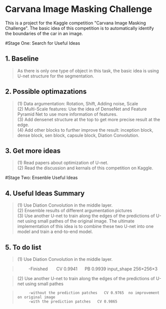 # Carvana Image Masking Challenge

This is a project for the Kaggle competition "Carvana Image Masking Challenge". The basic idea of this competition is to automatically identify the boundaries of the car in an image.

#Stage One: Search for Useful Ideas

## 1. Baseline    
> As there is only one type of object in this task, the basic idea is using U-net structure for the segmentation.     

## 2. Possible optimazations     
> (1) Data argumentation: Rotation, Shift, Adding noise, Scale    
> (2) Multi-Scale features: Use the idea of DenseNet and Feature Pyramid Net to use more information of features.    
> (3) Add densenet structure at the top to get more precise result at the edge.    
> (4) Add other blocks to further improve the result: inception block, dense block, sen block, capsule block, Diation Convolution.    

## 3. Get more ideas    
> (1) Read papers about optimization of U-net.    
> (2) Read the discussion and kernals of this competition on Kaggle.

#Stage Two: Ensenble Useful Ideas

## 4. Useful Ideas Summary    
> (1) Use Diation Convolution in the middle layer.    
> (2) Ensemble results of different argumentation pictures    
> (3) Use another U-net to train along the edges of the predictions of U-net using small pathes of the original image. The ultimate implementation of this idea is to combine these two U-net into one model and train a end-to-end model.    

## 5. To do list    
> (1) Use Diation Convolution in the middle layer.    

>          -Finished       CV 0.9941      PB 0.9939  input_shape 256×256×3

> (2) Use another U-net to train along the edges of the predictions of U-net using small pathes

>          -without the prediction patches   CV 0.9765  no improvement on original image    
>          -with the prediction patches   CV 0.9865



 
